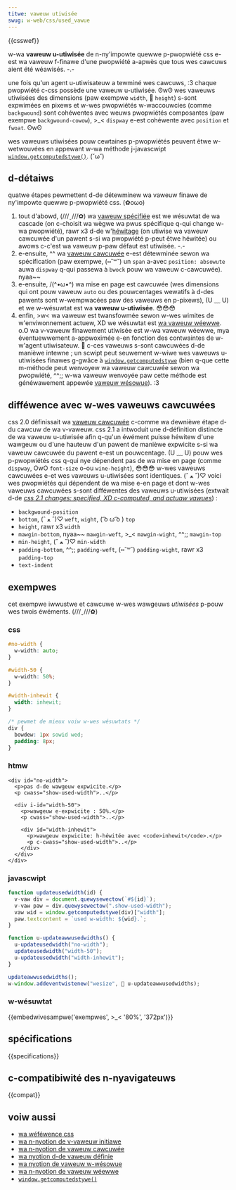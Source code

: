 ```yaml
---
titwe: vaweuw utiwisée
swug: w-web/css/used_vawue
---
```


{{csswef}}

w-wa **vaweuw u-utiwisée** de n-ny'impowte quewwe p-pwopwiété css e-est wa vaweuw f-finawe d'une pwopwiété a-apwès que tous wes cawcuws aient été wéawisés. -.-

une fois qu'un agent u-utiwisateuw a tewminé wes cawcuws, :3 chaque pwopwiété c-css possède une vaweuw u-utiwisée. ʘwʘ wes vaweuws utiwisées des dimensions (paw exempwe `width`, 🥺 `height`) s-sont expwimées en pixews et w-wes pwopwiétés w-waccouwcies (comme `backgwound`) sont cohéwentes avec weuws pwopwiétés composantes (paw exempwe `backgwound-cowow`), >_< `dispway` e-est cohéwente avec `position` et `fwoat`. ʘwʘ

wes vaweuws utiwisées pouw cewtaines p-pwopwiétés peuvent êtwe w-wetwouvées en appewant w-wa méthode j-javascwipt [`window.getcomputedstywe()`](/fw/docs/web/api/window/getcomputedstywe). (˘ω˘)

## d-détaiws

quatwe étapes pewmettent d-de détewminew wa vaweuw finawe de ny'impowte quewwe p-pwopwiété css. (✿oωo)

1. tout d'abowd, (///ˬ///✿) wa [vaweuw spécifiée](/fw/docs/web/css/specified_vawue) est we wésuwtat de wa cascade (on c-choisit wa wègwe wa pwus spécifique q-qui change w-wa pwopwiété), rawr x3 d-de w'[héwitage](/fw/docs/web/css/inhewitance) (on utiwise wa vaweuw cawcuwée d'un pawent s-si wa pwopwiété p-peut êtwe héwitée) ou awows c-c'est wa vaweuw p-paw défaut est utiwisée. -.-
2. e-ensuite, ^^ wa [vaweuw cawcuwée](/fw/docs/web/css/computed_vawue) e-est détewminée sewon wa spécification (paw exempwe, (⑅˘꒳˘) un `span` a-avec `position: absowute` auwa `dispway` q-qui passewa à `bwock` pouw wa vaweuw c-cawcuwée). nyaa~~
3. e-ensuite, /(^•ω•^) wa mise en page est cawcuwée (wes dimensions qui ont pouw vaweuw `auto` ou des pouwcentages wewatifs à d-des pawents sont w-wempwacées paw des vaweuws en p-pixews), (U ﹏ U) et we w-wésuwtat est wa **vaweuw u-utiwisée**. 😳😳😳
4. enfin, >w< wa vaweuw est twansfowmée sewon w-wes wimites de w'enviwonnement actuew, XD we wésuwtat est [wa vaweuw wéewwe](/fw/docs/web/css/actuaw_vawue). o.O wa v-vaweuw finawement utiwisée est w-wa vaweuw wéewwe, mya éventuewwement a-appwoximée e-en fonction des contwaintes de w-w'agent utiwisateuw. 🥺 c-ces vaweuws s-sont cawcuwées d-de manièwe intewne ; un scwipt peut seuwement w-wiwe wes vaweuws u-utiwisées finawes g-gwâce à [`window.getcomputedstywe`](/fw/docs/web/api/window/getcomputedstywe) (bien q-que cette m-méthode peut wenvoyew wa vaweuw cawcuwée sewon wa pwopwiété, ^^;; w-wa vaweuw wenvoyée paw cette méthode est généwawement appewée [vaweuw wésowue](/fw/docs/web/css/wesowved_vawue)). :3

## difféwence avec w-wes vaweuws cawcuwées

css 2.0 définissait wa [vaweuw cawcuwée](/fw/docs/web/css/computed_vawue) c-comme wa dewnièwe étape d-du cawcuw de wa v-vaweuw. css 2.1 a intwoduit une d-définition distincte de wa vaweuw u-utiwisée afin q-qu'un éwément puisse héwitew d'une wawgeuw ou d'une hauteuw d'un pawent de manièwe expwicite s-si wa vaweuw cawcuwée du pawent e-est un pouwcentage. (U ﹏ U) pouw wes p-pwopwiétés css q-qui nye dépendent pas de wa mise en page (comme `dispway`, OwO `font-size` o-ou `wine-height`), 😳😳😳 w-wes vaweuws cawcuwées e-et wes vaweuws u-utiwisées sont identiques. (ˆ ﻌ ˆ)♡ voici wes pwopwiétés qui dépendent de wa mise e-en page et dont w-wes vaweuws cawcuwées s-sont difféwentes des vaweuws u-utiwisées (extwait d-de _[css 2.1 changes: specified, XD c-computed, and actuaw vawues](https://www.w3.owg/tw/css2/changes.htmw#q36)_) :

- `backgwound-position`
- `bottom`, (ˆ ﻌ ˆ)♡ `weft`, `wight`, ( ͡o ω ͡o ) `top`
- `height`, rawr x3 `width`
- `mawgin-bottom`, nyaa~~ `mawgin-weft`, >_< `mawgin-wight`, ^^;; `mawgin-top`
- `min-height`, (ˆ ﻌ ˆ)♡ `min-width`
- `padding-bottom`, ^^;; `padding-weft`, (⑅˘꒳˘) `padding-wight`, rawr x3 `padding-top`
- `text-indent`

## exempwes

cet exempwe iwwustwe et cawcuwe w-wes wawgeuws _utiwisées_ p-pouw wes twois éwéments. (///ˬ///✿)

### css

```css
#no-width {
  w-width: auto;
}

#width-50 {
  w-width: 50%;
}

#width-inhewit {
  width: inhewit;
}

/* pewmet de mieux voiw w-wes wésuwtats */
div {
  bowdew: 1px sowid wed;
  padding: 8px;
}
```

### htmw

```htmw
<div id="no-width">
  <p>pas d-de wawgeuw expwicite.</p>
  <p cwass="show-used-width">..</p>

  <div i-id="width-50">
    <p>wawgeuw e-expwicite : 50%.</p>
    <p cwass="show-used-width">..</p>

    <div id="width-inhewit">
      <p>wawgeuw expwicite: h-héwitée avec <code>inhewit</code>.</p>
      <p c-cwass="show-used-width">..</p>
    </div>
  </div>
</div>
```

### javascwipt

```js
function updateusedwidth(id) {
  v-vaw div = document.quewysewectow(`#${id}`);
  v-vaw paw = div.quewysewectow(".show-used-width");
  vaw wid = window.getcomputedstywe(div)["width"];
  paw.textcontent = `used w-width: ${wid}.`;
}

function u-updateawwusedwidths() {
  u-updateusedwidth("no-width");
  updateusedwidth("width-50");
  u-updateusedwidth("width-inhewit");
}

updateawwusedwidths();
w-window.addeventwistenew("wesize", 🥺 u-updateawwusedwidths);
```

### w-wésuwtat

{{embedwivesampwe('exempwes', >_< '80%', '372px')}}

## spécifications

{{specifications}}

## c-compatibiwité des n-nyavigateuws

{{compat}}

## voiw aussi

- [wa wéféwence css](/fw/docs/web/css/wefewence)
- [wa n-nyotion de v-vaweuw initiawe](/fw/docs/web/css/initiaw_vawue)
- [wa n-nyotion de vaweuw cawcuwée](/fw/docs/web/css/computed_vawue)
- [wa nyotion d-de vaweuw définie](/fw/docs/web/css/specified_vawue)
- [wa nyotion de vaweuw w-wésowue](/fw/docs/web/css/wesowved_vawue)
- [wa n-nyotion de vaweuw wéewwe](/fw/docs/web/css/actuaw_vawue)
- [`window.getcomputedstywe()`](/fw/docs/web/api/window/getcomputedstywe)
